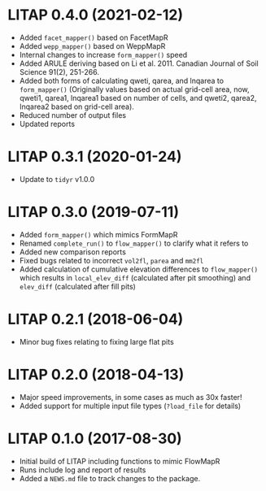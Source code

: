 # LITAP 0.4.0 (2021-02-12)

- Added `facet_mapper()` based on FacetMapR
- Added `wepp_mapper()` based on WeppMapR
- Internal changes to increase `form_mapper()` speed
- Added ARULE deriving based on Li et al. 2011. Canadian Journal of Soil Science 91(2), 251-266.
- Added both forms of calculating qweti, qarea, and lnqarea to `form_mapper()`
  (Originally values based on actual grid-cell area, now, qweti1, qarea1, lnqarea1 based on
  number of cells, and qweti2, qarea2, lnqarea2 based on grid-cell area).
- Reduced number of output files
- Updated reports

# LITAP 0.3.1 (2020-01-24)

- Update to `tidyr` v1.0.0

# LITAP 0.3.0 (2019-07-11)

- Added `form_mapper()` which mimics FormMapR
- Renamed `complete_run()` to `flow_mapper()` to clarify what it refers to
- Added new comparison reports
- Fixed bugs related to incorrect `vol2fl`, `parea` and `mm2fl`
- Added calculation of cumulative elevation differences to `flow_mapper()` which results in `local_elev_diff` (calculated after pit smoothing) and `elev_diff` (calculated after fill pits)

# LITAP 0.2.1 (2018-06-04)

- Minor bug fixes relating to fixing large flat pits

# LITAP 0.2.0 (2018-04-13)

- Major speed improvements, in some cases as much as 30x faster!
- Added support for multiple input file types (`?load_file` for details)

# LITAP 0.1.0 (2017-08-30)

- Initial build of LITAP including functions to mimic FlowMapR
- Runs include log and report of results
- Added a `NEWS.md` file to track changes to the package.



